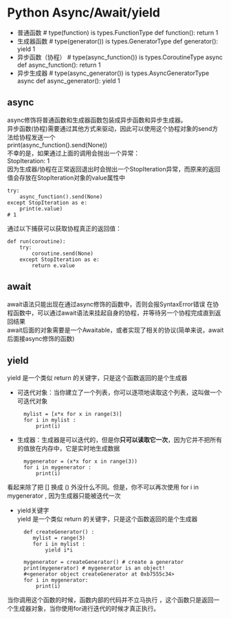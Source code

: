# Python Async/Await/yield

* 普通函数
		# type(function) is types.FunctionType
		def function():
	    	return 1
* 生成器函数
		# type(generator()) is types.GeneratorType
		def generator():
		    yield 1
* 异步函数（协程）
		# type(async_function()) is types.CoroutineType
		async def async_function():
		    return 1
* 异步生成器
		# type(async_generator()) is types.AsyncGeneratorType
		async def async_generator():
		    yield 1

## async
async修饰将普通函数和生成器函数包装成异步函数和异步生成器。  
异步函数(协程)需要通过其他方式来驱动，因此可以使用这个协程对象的send方法给协程发送一个  
print(async_function().send(None))  
不幸的是，如果通过上面的调用会抛出一个异常：  
StopIteration: 1    
因为生成器/协程在正常返回退出时会抛出一个StopIteration异常，而原来的返回值会存放在StopIteration对象的value属性中  

	try:
	    async_function().send(None)
	except StopIteration as e:
	    print(e.value)
	# 1

通过以下捕获可以获取协程真正的返回值：  

	def run(coroutine):
	    try:
	        coroutine.send(None)
	    except StopIteration as e:
	        return e.value
  

## await
await语法只能出现在通过async修饰的函数中，否则会报SyntaxError错误
在协程函数中，可以通过await语法来挂起自身的协程，并等待另一个协程完成直到返回结果  
await后面的对象需要是一个Awaitable，或者实现了相关的协议(简单来说，await后面接async修饰的函数)  

## yield
yield 是一个类似 return 的关键字，只是这个函数返回的是个生成器  

* 可迭代对象：当你建立了一个列表，你可以逐项地读取这个列表，这叫做一个可迭代对象  

		mylist = [x*x for x in range(3)]
		for i in mylist :
			print(i)

* 生成器：生成器是可以迭代的，但是你**只可以读取它一次**，因为它并不把所有的值放在内存中，它是实时地生成数据  

		mygenerator = (x*x for x in range(3))
		for i in mygenerator :
			print(i)  
看起来除了把 [] 换成 () 外没什么不同。但是，你不可以再次使用 for i in mygenerator , 因为生成器只能被迭代一次  
* yield关键字  
yield 是一个类似 return 的关键字，只是这个函数返回的是个生成器  

		def createGenerator() :
		   mylist = range(3)
		   for i in mylist :
		       yield i*i
		
		mygenerator = createGenerator() # create a generator
		print(mygenerator) # mygenerator is an object!
		#<generator object createGenerator at 0xb7555c34>
		for i in mygenerator:
			print(i)  
当你调用这个函数的时候，函数内部的代码并不立马执行 ，这个函数只是返回一个生成器对象，当你使用for进行迭代的时候才真正执行。  